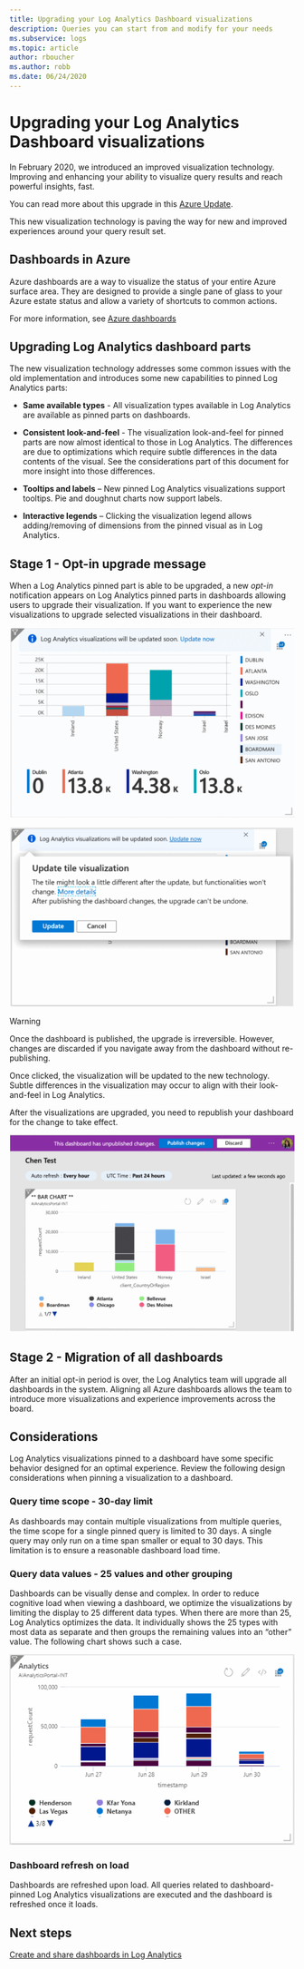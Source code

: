 ```yaml
---
title: Upgrading your Log Analytics Dashboard visualizations
description: Queries you can start from and modify for your needs 
ms.subservice: logs
ms.topic: article
author: rboucher
ms.author: robb
ms.date: 06/24/2020
---
```


# Upgrading your Log Analytics Dashboard visualizations

In February 2020, we introduced an improved visualization technology. Improving and enhancing your ability to visualize query results and reach powerful insights, fast. 

You can read more about this upgrade in this [Azure Update](https://azure.microsoft.com/updates/azure-monitor-log-analytics-upgraded-results-visualization/). 

This new visualization technology is paving the way for new and improved experiences around your query result set. 

## Dashboards in Azure

Azure dashboards are a way to visualize the status of your entire Azure surface area. They are designed to provide a single pane of glass to your Azure estate status and allow a variety of shortcuts to common actions. 

For more information, see [Azure dashboards](https://docs.microsoft.com/azure/azure-portal/azure-portal-dashboards)


## Upgrading Log Analytics dashboard parts

The new visualization technology addresses some common issues with the old implementation and introduces some new capabilities to pinned Log Analytics parts: 

- **Same available types** - All visualization types available in Log Analytics are available as pinned parts on dashboards.

- **Consistent look-and-feel** - The visualization look-and-feel for pinned parts are now almost identical to those in Log Analytics. The differences are due to optimizations which require subtle differences in the data contents of the visual. See the considerations part of this document for more insight into those differences.

- **Tooltips and labels** – New pinned Log Analytics visualizations support tooltips. Pie and doughnut charts now support labels.

- **Interactive legends** – Clicking the visualization legend allows adding/removing of dimensions from the pinned visual as in Log Analytics.

## Stage 1 - Opt-in upgrade message

When a Log Analytics pinned part is able to be upgraded, a new *opt-in* notification appears on Log Analytics pinned parts in dashboards allowing users to upgrade their visualization. If you want to experience the new visualizations to upgrade selected visualizations in their dashboard.

 
![Sidebar](media/dashboard-upgrade/update-message-1.png)
 
![Sidebar](media/dashboard-upgrade/update-message-2.png)

> [!WARNING]
> Once the dashboard is published, the upgrade is irreversible. However, changes are discarded if you navigate away from the dashboard without re-publishing.  

Once clicked, the visualization will be updated to the new technology. Subtle differences in the visualization may occur to align with their look-and-feel in Log Analytics.

After the visualizations are upgraded, you need to republish your dashboard for the change to take effect.

![Sidebar](media/dashboard-upgrade/update-message-3.png)

## Stage 2 - Migration of all dashboards

After an initial opt-in period is over, the Log Analytics team will upgrade all dashboards in the system. Aligning all Azure dashboards allows the team to introduce more visualizations and experience improvements across the board.

## Considerations

Log Analytics visualizations pinned to a dashboard have some specific behavior designed for an optimal experience. Review the following design considerations when pinning a visualization to a dashboard.

### Query time scope - 30-day limit

As dashboards may contain multiple visualizations from multiple queries, the time scope for a single pinned query is limited to 30 days. A single query may only run on a time span smaller or equal to 30 days. This limitation is to ensure a reasonable dashboard load time.

### Query data values - 25 values and other grouping

Dashboards can be visually dense and complex. In order to reduce cognitive load when viewing a dashboard, we optimize the visualizations by limiting the display to 25 different data types. When there are more than 25, Log Analytics optimizes the data. It individually shows the 25 types with most data as separate and then groups the remaining values into an “other” value. The following chart shows such a case.  

![Sidebar](media/dashboard-upgrade/values-25-limit.png)

### Dashboard refresh on load

Dashboards are refreshed upon load. All queries related to dashboard-pinned Log Analytics visualizations are executed and the dashboard is refreshed once it loads.

## Next steps

[Create and share dashboards in Log Analytics](../learn/tutorial-logs-dashboards.md)
